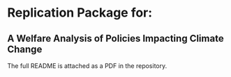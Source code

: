 # Replication Package for:  
## A Welfare Analysis of Policies Impacting Climate Change

The full README is attached as a PDF in the repository.

